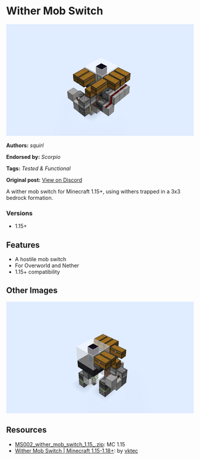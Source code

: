 # Wither Mob Switch
<img alt="2022-02-12_23.42.24.png" src="images/2022-02-12_23.42.24.png?raw=1" height="300px">

**Authors:** *squirl*

**Endorsed by:** *Scorpio*

**Tags:** *Tested & Functional*

**Original post:** [View on Discord](https://discord.com/channels/913065809096638494/1391981206177845268)

A wither mob switch for Minecraft 1.15+, using withers trapped in a 3x3 bedrock formation.
### Versions
- 1.15+

## Features
- A hostile mob switch
- For Overworld and Nether
- 1.15+ compatibility

## Other Images
<img src="images/2022-02-12_23.42.35.png?raw=1" height="300px">

## Resources
- [MS002_wither_mob_switch_1.15_.zip](attachments/MS002_wither_mob_switch_1.15_.zip): MC 1.15
- [Wither Mob Switch | Minecraft 1.15-1.18+](https://youtu.be/2qL3erHQgvE): by [vktec](https://www.youtube.com/@vktec)
